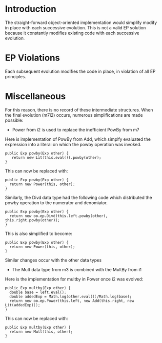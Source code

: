 # Introduction

The straight-forward object-oriented implementation would simplify modify in place with
each successive evolution. This is not a valid EP solution because it constantly modifies
existing code with each successive evolution.

# EP Violations

Each subsequent evolution modifies the code in place, in violation of all EP principles.

# Miscellaneous

For this reason, there is no record of these intermediate structures. When the final
evolution (m7i2) occurs, numerous simplifications are made possible:

  * Power from i2 is used to replace the inefficient PowBy from m7

  Here is implementation of PowBy from Add, which simplfy evaluated the
  expression into a literal on which the powby operation was invoked.

```
public Exp powby(Exp other) {
   return new Lit(this.eval()).powby(other);
}
```

  This can now be replaced with:

```
public Exp powby(Exp other) { 
  return new Power(this, other); 
}
```

  Similarly, the Divd data type had the following code which distributed the
  powby operation to the numerator and denomiator.

 ```
 public Exp powby(Exp other) {
   return new oo.ep.Divd(this.left.powby(other), this.right.powby(other));
 }
 ```

  This is also simplified to become:

```
public Exp powby(Exp other) { 
  return new Power(this, other); 
}
```

  Similar changes occur with the other data types

  * The Mult data type from m3 is combined with the MultBy from i1

   Here is the implementation for multby in Power once i2 was evolved:

```
public Exp multby(Exp other) {
  double base = left.eval();
  double addedExp = Math.log(other.eval())/Math.log(base);
  return new oo.ep.Power(this.left, new Add(this.right, new Lit(addedExp)));
}
```

   This can now be replaced with:

```
public Exp multby(Exp other) { 
  return new Mult(this, other); 
}
```
